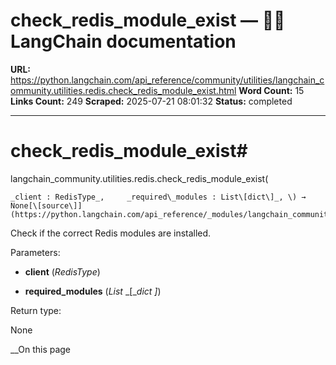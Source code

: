 # check_redis_module_exist — 🦜🔗 LangChain  documentation

**URL:** https://python.langchain.com/api_reference/community/utilities/langchain_community.utilities.redis.check_redis_module_exist.html
**Word Count:** 15
**Links Count:** 249
**Scraped:** 2025-07-21 08:01:32
**Status:** completed

---

# check\_redis\_module\_exist\#

langchain\_community.utilities.redis.check\_redis\_module\_exist\(

    _client : RedisType_,     _required\_modules : List\[dict\]_, \) → None[\[source\]](https://python.langchain.com/api_reference/_modules/langchain_community/utilities/redis.html#check_redis_module_exist)\#     

Check if the correct Redis modules are installed.

Parameters:     

  * **client** \(_RedisType_\)

  * **required\_modules** \(_List_ _\[__dict_ _\]_\)

Return type:     

None

__On this page